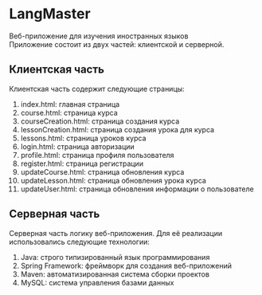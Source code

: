 # LangMaster
Веб-приложение для изучения иностранных языков  
Приложение состоит из двух частей: клиентской и серверной.

## Клиентская часть
Клиентская часть содержит следующие страницы:
1. index.html: главная страница
2. course.html: страница курса
3. courseCreation.html: страница создания курса
4. lessonCreation.html: страница создания урока для курса
5. lessons.html: страница уроков курса
6. login.html: страница авторизации
7. profile.html: страница профиля пользователя
8. register.html: страница регистрации
9. updateCourse.html: страница обновления курса
10. updateLesson.html: страница обновления урока курса
11. updateUser.html: страница обновления информации о пользователе

## Серверная часть
Серверная часть логику веб-приложения. Для её реализации использовались следующие технологии:
1. Java: строго типизированный язык программирования
2. Spring Framework: фреймворк для создания веб-приложений
3. Maven: автоматизированная система сборки проектов
4. MySQL: система управления базами данных
